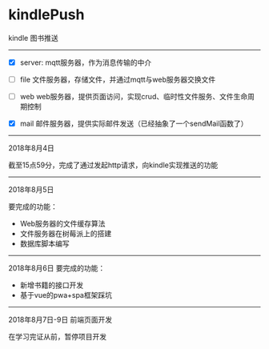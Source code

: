 # kindlePush

kindle 图书推送

-------------------
- [x] server:
mqtt服务器，作为消息传输的中介

- [ ] file
文件服务器，存储文件，并通过mqtt与web服务器交换文件

- [ ] web
web服务器，提供页面访问，实现crud、临时性文件服务、文件生命周期控制

- [x] mail
邮件服务器，提供实际邮件发送（已经抽象了一个sendMail函数了）

---------------
2018年8月4日

截至15点59分，完成了通过发起http请求，向kindle实现推送的功能

---------------------
2018年8月5日

要完成的功能：
- Web服务器的文件缓存算法
- 文件服务器在树莓派上的搭建
- 数据库脚本编写

------------------------
2018年8月6日
要完成的功能：
- 新增书籍的接口开发
- 基于vue的pwa+spa框架踩坑

-------------------------
2018年8月7日-9日
前端页面开发

在学习完证从前，暂停项目开发